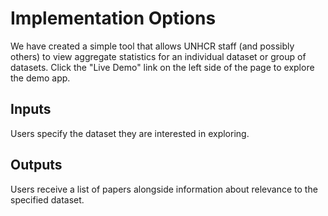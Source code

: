 # Implementation Options

We have created a simple tool that allows UNHCR staff (and possibly others) to view aggregate statistics for an individual dataset or group of datasets. Click the "Live Demo" link on the left side of the page to explore the demo app.

## Inputs

Users specify the dataset they are interested in exploring.

## Outputs

Users receive a list of papers alongside information about relevance to the specified dataset.